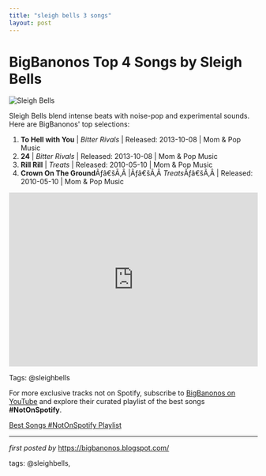 ```yaml
---
title: "sleigh bells 3 songs"
layout: post
---
```

<h1>BigBanonos Top 4 Songs by Sleigh Bells</h1>
<img alt="Sleigh Bells" src="https://getinherears.com/wp-content/uploads/2021/09/sleigh-bells_landscape_credit-chris-vultaggio-e1630840280410.jpeg?w=1200" /> <p>Sleigh Bells blend intense beats with noise-pop and experimental sounds. Here are BigBanonos' top selections:</p> <ol> <li><strong>To Hell with You</strong> | <em>Bitter Rivals</em> | Released: 2013-10-08 | Mom & Pop Music</li> <li><strong>24</strong> | <em>Bitter Rivals</em> | Released: 2013-10-08 | Mom & Pop Music</li> <li><strong>Rill Rill</strong> | <em>Treats</em> | Released: 2010-05-10 | Mom & Pop Music</li><li><strong>Crown On The Ground</strong>Ãƒâ€šÃ‚Â |Ãƒâ€šÃ‚Â <em>Treats</em>Ãƒâ€šÃ‚Â | Released: 2010-05-10 | Mom & Pop Music</li>
</ol> <div> <iframe allow="autoplay; clipboard-write; encrypted-media; fullscreen; picture-in-picture" frameborder="0" height="352" loading="lazy" src="https://open.spotify.com/embed/playlist/35WtvIRS81lQnur6XThIoI?utm_source=generator" width="100%"></iframe>
</div>
<p>Tags: @sleighbells</p>


<!--Subscribe and Playlist Links-->
<div>
    <p>For more exclusive tracks not on Spotify, subscribe to <a href="https://www.youtube.com/@BigBanonos" target="_blank">BigBanonos on YouTube</a> and explore their curated playlist of the best songs <strong>#NotOnSpotify</strong>.</p>
    <p><a href="https://www.youtube.com/playlist?list=PLtuNtuTatqI0kFahUCbtbfenC_ET5O_tr" target="_blank">Best Songs #NotOnSpotify Playlist<br /></a></p></div>

<hr />

<p><em>first posted by</em> <a href="https://bigbanonos.blogspot.com/" rel="noopener" target="_new">https://bigbanonos.blogspot.com/</a></p>

<p>tags: @sleighbells,</p>
